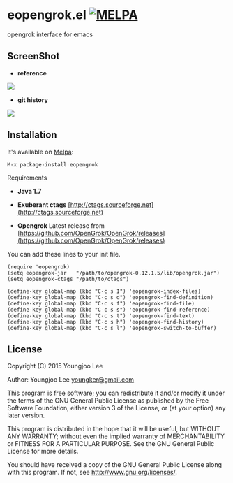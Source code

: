 # eopengrok.el [![MELPA](http://melpa.org/packages/eopengrok-badge.svg)](http://melpa.org/#/eopengrok)

opengrok interface for emacs

## ScreenShot

- **reference**
<img align="center" src="https://raw.github.com/youngker/eopengrok.el/master/eopengrok.png">

- **git history**
<img align="center" src="https://raw.github.com/youngker/eopengrok.el/master/eopengrok-git.png">

## Installation

It's available on [Melpa](http://melpa.milkbox.net/):

    M-x package-install eopengrok

Requirements

- **Java 1.7**

- **Exuberant ctags**
  [http://ctags.sourceforge.net](http://ctags.sourceforge.net)

- **Opengrok**
  Latest release from [https://github.com/OpenGrok/OpenGrok/releases](https://github.com/OpenGrok/OpenGrok/releases)

You can add these lines to your init file.

```elisp
(require 'eopengrok)
(setq eopengrok-jar   "/path/to/opengrok-0.12.1.5/lib/opengrok.jar")
(setq eopengrok-ctags "/path/to/ctags")

(define-key global-map (kbd "C-c s I") 'eopengrok-index-files)
(define-key global-map (kbd "C-c s d") 'eopengrok-find-definition)
(define-key global-map (kbd "C-c s f") 'eopengrok-find-file)
(define-key global-map (kbd "C-c s s") 'eopengrok-find-reference)
(define-key global-map (kbd "C-c s t") 'eopengrok-find-text)
(define-key global-map (kbd "C-c s h") 'eopengrok-find-history)
(define-key global-map (kbd "C-c s l") 'eopengrok-switch-to-buffer)
```

## License

Copyright (C) 2015 Youngjoo Lee

Author: Youngjoo Lee <youngker@gmail.com>

This program is free software; you can redistribute it and/or modify
it under the terms of the GNU General Public License as published by
the Free Software Foundation, either version 3 of the License, or
(at your option) any later version.

This program is distributed in the hope that it will be useful,
but WITHOUT ANY WARRANTY; without even the implied warranty of
MERCHANTABILITY or FITNESS FOR A PARTICULAR PURPOSE.  See the
GNU General Public License for more details.

You should have received a copy of the GNU General Public License
along with this program.  If not, see <http://www.gnu.org/licenses/>.
